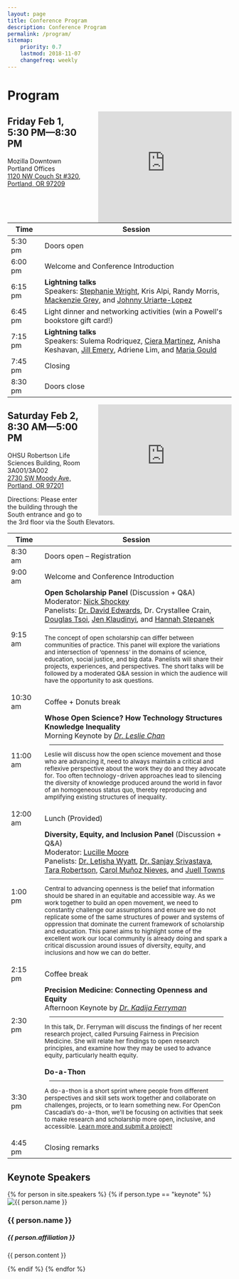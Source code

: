 ```yaml
---
layout: page
title: Conference Program
description: Conference Program
permalink: /program/
sitemap:
    priority: 0.7
    lastmod: 2018-11-07
    changefreq: weekly
---
```


# Program

<div class="gmap"><iframe src="https://www.google.com/maps/embed?pb=!1m18!1m12!1m3!1d2795.3356769927623!2d-122.6848659844405!3d45.5234501791016!2m3!1f0!2f0!3f0!3m2!1i1024!2i768!4f13.1!3m3!1m2!1s0x54950a024e0c754d%3A0x439c5ef39ec913a1!2sMozilla!5e0!3m2!1sen!2sus!4v1548955998753" width="300" height="250" frameborder="0" align="right" style="border:0; margin-left:30px;" allowfullscreen></iframe></div>

## Friday Feb 1, 5:30 PM—8:30 PM

Mozilla Downtown Portland Offices<br>
[1120 NW Couch St #320, Portland, OR 97209](https://goo.gl/maps/BWe5tDpmYU82)

<div><table>
  <col style="width:15%">
  <thead>
    <tr>
      <th>Time</th>
      <th>Session</th>
    </tr>
  </thead>
  <tbody>
  <tr>
    <td>5:30 pm</td>
    <td>Doors open</td>
  </tr>
  <tr>
    <td>6:00 pm</td>
    <td>Welcome and Conference Introduction</td>
  </tr>
  <tr>
    <td>6:15 pm</td>
    <td>
      <b>Lightning talks</b><br>
      Speakers: <a href="/speakers/stephanie">Stephanie Wright</a>, Kris Alpi, Randy Morris, <a href="/speakers/mackenzie">Mackenzie Grey</a>, and <a href="/speakers/johnny">Johnny Uriarte-Lopez</a><br></td>
  </tr>
  <tr>
    <td>6:45 pm</td>
    <td>Light dinner and networking activities (win a Powell's bookstore gift card!)</td>
  </tr>
  <tr>
    <td>7:15 pm</td>
    <td>
      <b>Lightning talks</b><br>
      Speakers: Sulema Rodriquez, <a href="/speakers/ciera">Ciera Martinez</a>, Anisha Keshavan, <a href="/speakers/jill">Jill Emery</a>, Adriene Lim, and <a href="/speakers/maria">Maria Gould</a><br></td>
  </tr>
  <tr>
    <td>7:45 pm</td>
    <td>Closing</td>
  </tr>
  <tr>
    <td>8:30 pm</td>
    <td>Doors close</td>
  </tr>
  </tbody>
</table></div>

<div class="gmap"><iframe src="https://www.google.com/maps/embed?pb=!1m18!1m12!1m3!1d2796.3269380603965!2d-122.67297467199926!3d45.50349685884658!2m3!1f0!2f0!3f0!3m2!1i1024!2i768!4f13.1!3m3!1m2!1s0x54950a68e463970f%3A0x36841a35d8c4b29!2sOHSU+Robertson+Life+Sciences+Building!5e0!3m2!1sen!2sus!4v1548957619357<" width="300" height="250" frameborder="0" align="right" style="border:0; margin-left:30px;" allowfullscreen></iframe></div>

## Saturday Feb 2, 8:30 AM—5:00 PM

<div>OHSU Robertson Life Sciences Building, Room 3A001/3A002<br>
<a href="https://goo.gl/maps/yDTHVLd3L6r">2730 SW Moody Ave, Portland, OR 97201</a><br>
<p>Directions: Please enter the building through the South entrance and go to the 3rd floor via the South Elevators.</p></div>

<div><table>
  <col style="width:15%">
  <thead>
    <tr>
      <th>Time</th>
      <th>Session</th>
    </tr>
  </thead> 
  <tbody>
  <tr>
    <td>8:30 am</td>
    <td>Doors open – Registration</td>
  </tr>
  <tr>
    <td>9:00 am</td>
    <td>Welcome and Conference Introduction</td>
  </tr>
  <tr>
    <td>9:15 am</td>
    <td>
      <b>Open Scholarship Panel</b> (Discussion + Q&amp;A)<br>
      Moderator: <a href="/speakers/nick">Nick Shockey</a><br>
      Panelists: <a href="/speakers/david">Dr. David Edwards</a>, Dr. Crystallee Crain, <a href="/speakers/douglas">Douglas Tsoi</a>, <a href="/speakers/jen">Jen Klaudinyi</a>, and <a href="/speakers/hannah">Hannah Stepanek</a><br>
      <hr style="margin:10px">
      <p style="font-size:.85rem">The concept of open scholarship can differ between communities of practice. This panel will explore the variations and intersection of ‘openness’ in the domains of science, education, social justice, and big data. Panelists will share their projects, experiences, and perspectives. The short talks will be followed by a moderated Q&A session in which the audience will have the opportunity to ask questions.</p></td>
  </tr>
  <tr>
    <td>10:30 am</td>
    <td>Coffee + Donuts break</td>
  </tr>
  <tr>
    <td>11:00 am</td>
    <td>
      <b>Whose Open Science? How Technology Structures Knowledge Inequality</b><br>
      Morning Keynote by <i><a href="/speakers/leslie">Dr. Leslie Chan</a></i><br>
      <hr style="margin:10px">
      <p style="font-size:.85rem">Leslie will discuss how the open science movement and those who are advancing it, need to always maintain a critical and reflexive perspective about the work they do and they advocate for. Too often technology-driven approaches lead to silencing the diversity of knowledge produced around the world in favor of an homogeneous status quo, thereby reproducing and amplifying existing structures of inequality.</p>
    </td>
  </tr>
  <tr>
    <td>12:00 am</td>
    <td>Lunch (Provided)</td>
  </tr>
  <tr>
    <td>1:00 pm</td>
    <td>
      <b>Diversity, Equity, and Inclusion Panel</b> (Discussion + Q&amp;A)<br>
      Moderator: <a href="/speakers/luci">Lucille Moore</a><br>
      Panelists: <a href="/speakers/letisha">Dr. Letisha Wyatt</a>, <a href="/speakers/sanjay">Dr. Sanjay Srivastava</a>, <a href="/speakers/tara">Tara Robertson</a>, <a href="/speakers/carol">Carol Muñoz Nieves</a>, and <a href="/speakers/juell">Juell Towns</a><br>
      <hr style="margin:10px">
      <p style="font-size:.85rem">Central to advancing openness is the belief that information should be shared in an equitable and accessible way. As we work together to build an open movement, we need to constantly challenge our assumptions and ensure we do not replicate some of the same structures of power and systems of oppression that dominate the current framework of scholarship and education. This panel aims to highlight some of the excellent work our local community is already doing and spark a critical discussion around issues of diversity, equity, and inclusions and how we can do better.</p>
    </td>
  </tr>
  <tr>
    <td>2:15 pm</td>
    <td>Coffee break</td>
  </tr>
  <tr>
    <td>2:30 pm</td>
    <td>
      <b>Precision Medicine: Connecting Openness and Equity</b><br>
      Afternoon Keynote by <i><a href="/speakers/kadija">Dr. Kadija Ferryman</a></i><br>
      <hr style="margin:10px">
      <p style="font-size:.85rem">In this talk, Dr. Ferryman will discuss the findings of her recent research project, 
          called Pursuing Fairness in Precision Medicine. She will relate her findings to open research principles, and examine how 
          they may be used to advance equity, particularly health equity.</p>
    </td>
  </tr>
  <tr>
    <td>3:30 pm</td>
    <td>
      <b>Do-a-Thon</b>
      <hr style="margin:10px"><p style="font-size:.85rem">A do-a-thon is a short sprint where people from different perspectives and skill sets work together and collaborate on challenges, projects, or to learn something new. For OpenCon Cascadia’s do-a-thon, we’ll be focusing on activities that seek to make research and scholarship more open, inclusive, and accessible. <a href="https://opencon-cascadia.github.io/doathon/">Learn more and submit a project!</a></p></td>
  </tr>
  <tr>
    <td>4:45 pm</td>
    <td>Closing remarks</td>
  </tr>
  </tbody>
</table></div>


## Keynote Speakers

<div>
    {% for person in site.speakers %}
      {% if person.type == "keynote" %}
        <div class="row keynotes">  
            <div class="image 4u 4u(medium) 6u(small) -3u(small)">
                <img src="{{ person.image }}" alt="{{ person.name }}"/>
            </div>
            <div class="text 8u 8u(medium) 12u(small)">
                <h3>
                    {{ person.name }}
                    <a class="contact-icon" target="_blank" href="http://twitter.com/{{ person.twitter }}"><i class="fa fa-twitter" aria-hidden="true"></i></a>
                </h3>
                <h5>{{ person.affiliation }}</h5>
                {{ person.content }}
            </div>
        </div>
        <p></p>
        {% endif %}
    {% endfor %}
</div>
